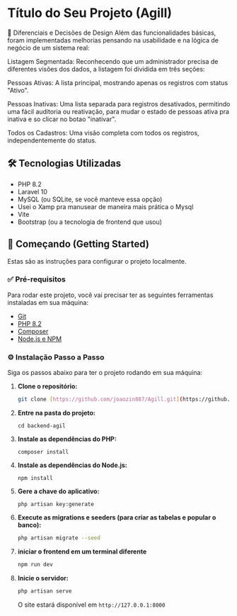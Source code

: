 # Título do Seu Projeto (Agill)

🚀 Diferenciais e Decisões de Design
Além das funcionalidades básicas, foram implementadas melhorias pensando na usabilidade e na lógica de negócio de um sistema real:

Listagem Segmentada: Reconhecendo que um administrador precisa de diferentes visões dos dados, a listagem foi dividida em três seções:

Pessoas Ativas: A lista principal, mostrando apenas os registros com status "Ativo".

Pessoas Inativas: Uma lista separada para registros desativados, permitindo uma fácil auditoria ou reativação, para mudar o estado de pessoas ativa pra inativa e so clicar no botao "inativar".

Todos os Cadastros: Uma visão completa com todos os registros, independentemente do status.


## 🛠️ Tecnologias Utilizadas

* PHP 8.2
* Laravel 10
* MySQL (ou SQLite, se você manteve essa opção)
* Usei o Xamp pra manusear de maneira mais prática o Mysql
* Vite
* Bootstrap (ou a tecnologia de frontend que usou)

## 🚀 Começando (Getting Started)

Estas são as instruções para configurar o projeto localmente.

### ✅ Pré-requisitos

Para rodar este projeto, você vai precisar ter as seguintes ferramentas instaladas em sua máquina:
* [Git](https://git-scm.com)
* [PHP 8.2](https://www.php.net/downloads.php)
* [Composer](https://getcomposer.org)
* [Node.js e NPM](https://nodejs.org/en/)


### ⚙️ Instalação Passo a Passo

Siga os passos abaixo para ter o projeto rodando em sua máquina:

1.  **Clone o repositório:**
    ```bash
    git clone [https://github.com/joaozin887/Agill.git](https://github.com/joaozin887/Agill.git)
    ```

2.  **Entre na pasta do projeto:**
    ```terminal bash
    cd backend-agil
    ```

3.  **Instale as dependências do PHP:**
    ```terminal bash
    composer install
    ```

4.  **Instale as dependências do Node.js:**
    ``` terminal bash
    npm install
    ```

5.  **Gere a chave do aplicativo:**
    ```terminal bash
    php artisan key:generate
    ```
        

6.  **Execute as migrations e seeders (para criar as tabelas e popular o banco):**
    ```bash
    php artisan migrate --seed
    ```

7.  **iniciar o frontend em um terminal diferente**
    ```bash
    npm run dev
    ```

8. **Inicie o servidor:**
    ```bash
    php artisan serve
    ```
    O site estará disponível em `http://127.0.0.1:8000`

